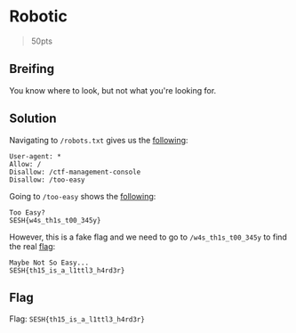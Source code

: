 # Robotic
> 50pts

## Breifing
You know where to look, but not what you're looking for.

## Solution
Navigating to `/robots.txt` gives us the [following](https://ctf.shefesh.com/robots.txt):

```
User-agent: *
Allow: /
Disallow: /ctf-management-console
Disallow: /too-easy
```

Going to `/too-easy` shows the [following](https://ctf.shefesh.com/too-easy):

```
Too Easy?
SESH{w4s_th1s_t00_345y}
```

However, this is a fake flag and we need to go to `/w4s_th1s_t00_345y` to find the real [flag](https://ctf.shefesh.com/w4s_th1s_t00_345y):

```
Maybe Not So Easy...
SESH{th15_is_a_l1ttl3_h4rd3r}
```

## Flag
Flag: `SESH{th15_is_a_l1ttl3_h4rd3r}`